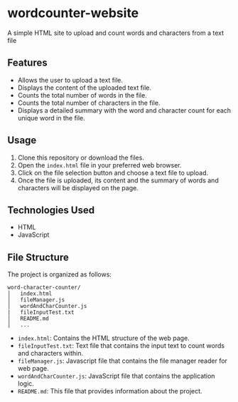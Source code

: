 # wordcounter-website
A simple HTML site to upload and count words and characters from a text file

## Features
- Allows the user to upload a text file.
- Displays the content of the uploaded text file.
- Counts the total number of words in the file.
- Counts the total number of characters in the file.
- Displays a detailed summary with the word and character count for each unique word in the file.
## Usage
1. Clone this repository or download the files.
2. Open the `index.html` file in your preferred web browser.
3. Click on the file selection button and choose a text file to upload.
4. Once the file is uploaded, its content and the summary of words and characters will be displayed on the page.
## Technologies Used
- HTML
- JavaScript
## File Structure
The project is organized as follows:

```
word-character-counter/
│   index.html
│   fileManager.js
│   wordAndCharCounter.js
|   fileInputTest.txt
│   README.md
│   ...
```
- `index.html`: Contains the HTML structure of the web page.
- `fileInputTest.txt`: Text file that contains the input text to count words and characters within.
- `fileManager.js`: Javascript file that contains the file manager reader for web page.
- `wordAndCharCounter.js`: JavaScript file that contains the application logic.
- `README.md`: This file that provides information about the project.